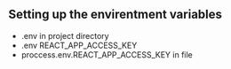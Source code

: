 ## Setting up the envirentment variables

- .env in project directory
- .env REACT_APP_ACCESS_KEY
- proccess.env.REACT_APP_ACCESS_KEY in file
